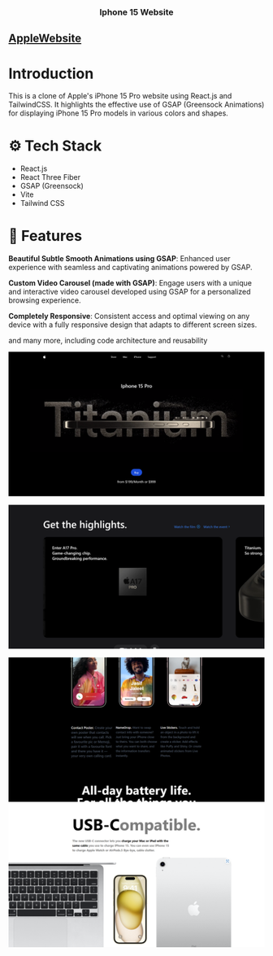 <h3 align="center">Iphone 15 Website</h3>


## [AppleWebsite](https://iphone15website.netlify.app/)

# Introduction

This is a clone of Apple's iPhone 15 Pro website using React.js and TailwindCSS. It highlights the effective use of GSAP (Greensock Animations) for displaying iPhone 15 Pro models in various colors and shapes.

# <a name="tech-stack">⚙️ Tech Stack</a>

- React.js
- React Three Fiber
- GSAP (Greensock)
- Vite
- Tailwind CSS

# <a name="features">🔋 Features</a>

**Beautiful Subtle Smooth Animations using GSAP**: Enhanced user experience with seamless and captivating animations powered by GSAP.

**Custom Video Carousel (made with GSAP)**: Engage users with a unique and interactive video carousel developed using GSAP for a personalized browsing experience.

**Completely Responsive**: Consistent access and optimal viewing on any device with a fully responsive design that adapts to different screen sizes.

and many more, including code architecture and reusability

![alt text](image.png)

![alt text](image-1.png)

![alt text](image-3.png)
![alt text](image-4.png)
